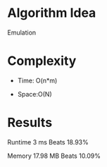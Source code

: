 # Algorithm Idea

Emulation

# Complexity

- Time: O(n*m)

- Space:O(N)

# Results

Runtime
3
ms
Beats
18.93%

Memory
17.98
MB
Beats
10.09%